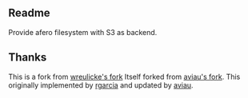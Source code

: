 ## Readme

Provide afero filesystem with S3 as backend.

## Thanks

This is a fork from [wreulicke's fork](https://github.com/wreulicke/afero-s3)
Itself forked from [aviau's fork](https://github.com/aviau/).
This originally implemented by [rgarcia](https://github.com/rgarcia) and updated by [aviau](https://github.com/aviau).

